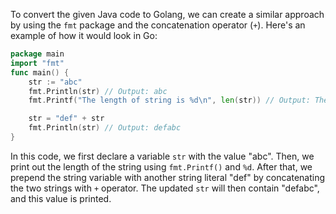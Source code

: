 To convert the given Java code to Golang, we can create a similar approach by using the `fmt` package and the concatenation operator (`+`). Here's an example of how it would look in Go:
```go
package main
import "fmt"
func main() {
    str := "abc"
    fmt.Println(str) // Output: abc
    fmt.Printf("The length of string is %d\n", len(str)) // Output: The length of string is 3

    str = "def" + str
    fmt.Println(str) // Output: defabc
}
```
In this code, we first declare a variable `str` with the value "abc". Then, we print out the length of the string using `fmt.Printf()` and `%d`. After that, we prepend the string variable with another string literal "def" by concatenating the two strings with `+` operator. The updated `str` will then contain "defabc", and this value is printed.
